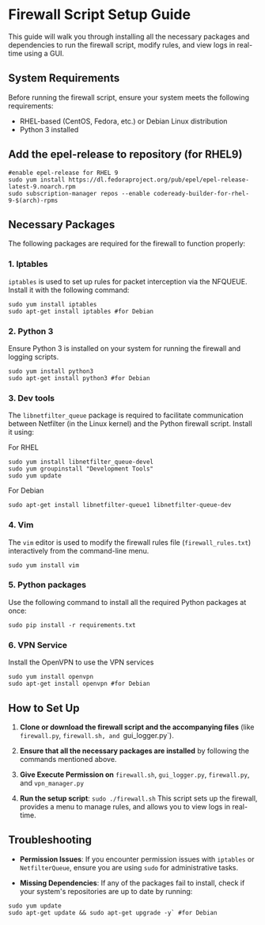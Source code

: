 # Firewall Script Setup Guide

This guide will walk you through installing all the necessary packages and dependencies to run the firewall script, modify rules, and view logs in real-time using a GUI.

## System Requirements

Before running the firewall script, ensure your system meets the following requirements:
- RHEL-based  (CentOS, Fedora, etc.) or Debian Linux distribution
- Python 3 installed


## Add the epel-release to repository (for RHEL9)

```
#enable epel-release for RHEL 9
sudo yum install https://dl.fedoraproject.org/pub/epel/epel-release-latest-9.noarch.rpm
sudo subscription-manager repos --enable codeready-builder-for-rhel-9-$(arch)-rpms
```
## Necessary Packages

The following packages are required for the firewall to function properly:

### 1. **Iptables**
`iptables` is used to set up rules for packet interception via the NFQUEUE. Install it with the following command:

```
sudo yum install iptables
sudo apt-get install iptables #for Debian
```

### 2. **Python 3**

Ensure Python 3 is installed on your system for running the firewall and logging scripts.

```
sudo yum install python3
sudo apt-get install python3 #for Debian
```

### 3. Dev tools

The `libnetfilter_queue` package is required to facilitate communication between Netfilter (in the Linux kernel) and the Python firewall script. Install it using:

For RHEL 
```
sudo yum install libnetfilter_queue-devel
sudo yum groupinstall "Development Tools"
sudo yum update
```

For Debian
```
sudo apt-get install libnetfilter-queue1 libnetfilter-queue-dev
```

### 4. **Vim**

The `vim` editor is used to modify the firewall rules file (`firewall_rules.txt`) interactively from the command-line menu.

```
sudo yum install vim
```

### 5. Python packages

Use the following command to install all the required Python packages at once:

```
sudo pip install -r requirements.txt
```

### 6. VPN Service

Install the OpenVPN to use the VPN services

```
sudo yum install openvpn
sudo apt-get install openvpn #for Debian
```
## How to Set Up

1. **Clone or download the firewall script and the accompanying files** (like `firewall.py`, `firewall.sh, and `gui_logger.py`).
    
2. **Ensure that all the necessary packages are installed** by following the commands mentioned above.

3. **Give Execute Permission on** `firewall.sh`, `gui_logger.py`, `firewall.py`, and `vpn_manager.py`
    
4. **Run the setup script**:
    `sudo ./firewall.sh`
    This script sets up the firewall, provides a menu to manage rules, and allows you to view logs in real-time.

## Troubleshooting

- **Permission Issues**: If you encounter permission issues with `iptables` or `NetfilterQueue`, ensure you are using `sudo` for administrative tasks.
    
- **Missing Dependencies**: If any of the packages fail to install, check if your system's repositories are up to date by running:
```
sudo yum update
sudo apt-get update && sudo apt-get upgrade -y` #for Debian
```